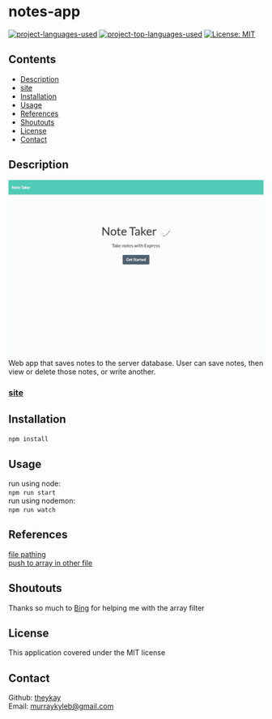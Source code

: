 # notes-app
[![project-languages-used](https://img.shields.io/github/languages/count/theykay/readme-gen?color=important)](https://github.com/theykay/readme-gen)
[![project-top-languages-used](https://img.shields.io/github/languages/top/theykay/readme-gen?color=important)](https://github.com/theykay/readme-gen)
[![License: MIT](https://img.shields.io/badge/License-MIT-yellow.svg)](https://opensource.org/licenses/MIT)

## Contents
* [Description](#description)
* [site](#site)
* [Installation](#installation)
* [Usage](#usage)
* [References](#references)
* [Shoutouts](#shoutouts)
* [License](#license)
* [Contact](#contact)

## Description
![note app demonstration](./assets/note-app.gif)
Web app that saves notes to the server database. User can save notes, then view or delete those notes, or write another.
### [site](https://rocky-falls-96529.herokuapp.com/)

## Installation
`npm install`

## Usage
run using node:\
`npm run start`\
run using nodemon:\
`npm run watch`

## References
[file pathing](https://stackoverflow.com/questions/31504798/using-express-js-to-serve-html-file-along-with-scripts-css-and-images/31505061)\
[push to array in other file](https://stackoverflow.com/questions/61473968/how-to-push-object-inside-an-array-while-writing-to-a-file-in-node-js)

## Shoutouts
Thanks so much to [Bing](https://github.com/imbingz) for helping me with the array filter

## License
This application covered under the MIT license

## Contact
Github: [theykay](https://github.com/theykay)\
Email: [murraykyleb@gmail.com](mailto:murraykyleb@gmail.com)
